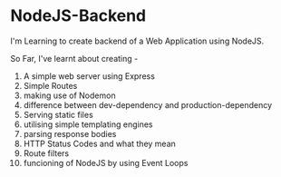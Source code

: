 # NodeJS-Backend

I'm Learning to create backend of a Web Application using NodeJS.

So Far, I've learnt about creating -
1. A simple web server using Express
2. Simple Routes
3. making use of Nodemon
4. difference between dev-dependency and production-dependency
5. Serving static files
6. utilising simple templating engines
7. parsing response bodies 
8. HTTP Status Codes and what they mean
9. Route filters
10. funcioning of NodeJS by using Event Loops
